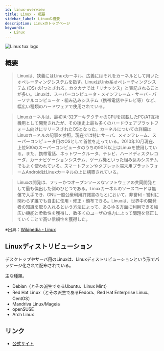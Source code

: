 ```yaml
---
id: linux-overview
title: Linux - 概要
sidebar_label: Linuxの概要
description: Linuxのトップページ
keywords:
  - Linux
---
```


![Linux tux logo](/img/logo-icons/linux-tux.svg)

## 概要
> Linuxは、狭義にはLinuxカーネル、広義にはそれをカーネルとして用いたオペレーティングシステムを指す。LinuxはUnix系オペレーティングシステム (OS) の1つとされる。カタカナでは「リナックス」と表記されることが多い。Linuxは、スーパーコンピュータ・メインフレーム・サーバ・パーソナルコンピュータ・組み込みシステム（携帯電話やテレビ等）など、幅広い種類のハードウェアで使用されている。

> Linuxカーネルは、最初IA-32アーキテクチャのCPUを搭載したPC/AT互換機用として開発されたが、その後史上最も多くのハードウェアプラットフォーム向けにリリースされたOSとなった。カーネルについての詳細はLinuxカーネルの記事を参照。現在では特にサーバ、メインフレーム、スーパーコンピュータ用のOSとして首位を走っている。2010年10月現在、上位500のスーパーコンピュータのうちの90%以上はLinuxを使用している。また、携帯電話、ネットワークルータ、テレビ、ハードディスクレコーダ、カーナビゲーションシステム、ゲーム機といった組み込みシステムでもよく使われている。スマートフォンやタブレット端末用プラットフォームAndroidはLinuxカーネルの上に構築されている。

> Linuxの開発は、フリーかつオープンソースなソフトウェアの共同開発として最も傑出した例のひとつである。Linuxカーネルのソースコードは無償で入手でき、GNU一般公衆利用許諾書のもとにおいて、非営利・営利に関わらず誰でも自由に使用・修正・頒布できる。Linuxは、世界中の開発者の知識を取り入れるという方法によって、あらゆる方面に利用できる幅広い機能と柔軟性を獲得し、数多くのユーザの協力によって問題を修正していくことで高い信頼性を獲得した。

※出典：[Wikipedia - Linux](https://ja.wikipedia.org/wiki/Linux)

## Linuxディストリビューション
デスクトップやサーバ用のLinuxは、Linuxディストリビューションという形でパッケージ化されて配布されている。

主な種類。
- Debian（とその派生であるUbuntu、Linux Mint）
- Red Hat Linux（とその派生であるFedora、Red Hat Enterprise Linux、CentOS）
- Mandriva Linux/Mageia
- openSUSE
- Arch Linux

## リンク
- [公式サイト](https://www.linux.org/)